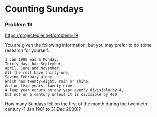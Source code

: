 # Counting Sundays

### Problem 19

https://projecteuler.net/problem=19

You are given the following information, but you may prefer to do some
research for yourself.

    1 Jan 1900 was a Monday.
    Thirty days has September,
    April, June and November.
    All the rest have thirty-one,
    Saving February alone,
    Which has twenty-eight, rain or shine.
    And on leap years, twenty-nine.
    A leap year occurs on any year evenly divisible by 4,
    but not on a century unless it is divisible by 400.

How many Sundays fell on the first of the month during the twentieth
century (1 Jan 1901 to 31 Dec 2000)?
